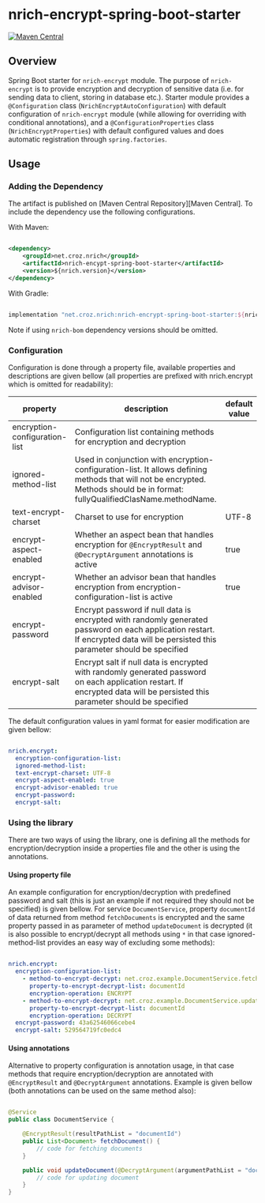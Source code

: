 # nrich-encrypt-spring-boot-starter

[![Maven Central](https://maven-badges.herokuapp.com/maven-central/net.croz.nrich/nrich-encrypt-spring-boot-starter/badge.svg?color=blue)](https://maven-badges.herokuapp.com/maven-central/net.croz.nrich/nrich-encrypt-spring-boot-starter)

## Overview

Spring Boot starter for `nrich-encrypt` module. The purpose of `nrich-encrypt` is to provide encryption and decryption of sensitive data (i.e. for sending data to client, storing in database etc.).
Starter module provides a `@Configuration` class (`NrichEncryptAutoConfiguration`) with default configuration of `nrich-encrypt` module (while allowing for overriding with conditional annotations),
and a `@ConfigurationProperties` class (`NrichEncryptProperties`) with default configured values and does automatic registration through `spring.factories`.

## Usage

### Adding the Dependency

The artifact is published on [Maven Central Repository][Maven Central]. To include the dependency use the following configurations.

With Maven:

```xml

<dependency>
    <groupId>net.croz.nrich</groupId>
    <artifactId>nrich-encypt-spring-boot-starter</artifactId>
    <version>${nrich.version}</version>
</dependency>

```

With Gradle:

```groovy

implementation "net.croz.nrich:nrich-encrypt-spring-boot-starter:${nrich.version}"

```

Note if using `nrich-bom` dependency versions should be omitted.

### Configuration

Configuration is done through a property file, available properties and descriptions are given bellow (all properties are prefixed with nrich.encrypt which is omitted for readability):

| property                      | description                                                                                                                                                                     | default value |
|-------------------------------|---------------------------------------------------------------------------------------------------------------------------------------------------------------------------------|---------------|
| encryption-configuration-list | Configuration list containing methods for encryption and decryption                                                                                                             |               |
| ignored-method-list           | Used in conjunction with encryption-configuration-list. It allows defining methods that will not be encrypted. Methods should be in format: fullyQualifiedClasName.methodName.  |               |
| text-encrypt-charset          | Charset to use for encryption                                                                                                                                                   | UTF-8         |     |
| encrypt-aspect-enabled        | Whether an aspect bean that handles encryption for `@EncryptResult` and `@DecryptArgument` annotations is active                                                                | true          |
| encrypt-advisor-enabled       | Whether an advisor bean that handles encryption from encryption-configuration-list is active                                                                                    | true          |
| encrypt-password              | Encrypt password if null data is encrypted with randomly generated password on each application restart. If encrypted data will be persisted this parameter should be specified |               |
| encrypt-salt                  | Encrypt salt if null data is encrypted with randomly generated password on each application restart. If encrypted data will be persisted this parameter should be specified     |               |

The default configuration values in yaml format for easier modification are given bellow:

```yaml

nrich.encrypt:
  encryption-configuration-list:
  ignored-method-list:
  text-encrypt-charset: UTF-8
  encrypt-aspect-enabled: true
  encrypt-advisor-enabled: true
  encrypt-password:
  encrypt-salt:

```

### Using the library

There are two ways of using the library, one is defining all the methods for encryption/decryption inside a properties file and the other is using the annotations.

#### Using property file

An example configuration for encryption/decryption with predefined password and salt (this is just an example if not required they should not be specified) is given bellow. For
service `DocumentService`, property `documentId` of data returned from method `fetchDocuments` is encrypted and the same property passed in as parameter of method `updateDocument` is decrypted (it is
also possible to encrypt/decrypt all methods using `*` in that case ignored-method-list provides an easy way of excluding some methods):

```yaml

nrich.encrypt:
  encryption-configuration-list:
    - method-to-encrypt-decrypt: net.croz.example.DocumentService.fetchDocuments
      property-to-encrypt-decrypt-list: documentId
      encryption-operation: ENCRYPT
    - method-to-encrypt-decrypt: net.croz.example.DocumentService.updateDocument
      property-to-encrypt-decrypt-list: documentId
      encryption-operation: DECRYPT
  encrypt-password: 43a62546066cebe4
  encrypt-salt: 529564719fc0edc4

```

#### Using annotations

Alternative to property configuration is annotation usage, in that case methods that require encryption/decryption are annotated with `@EncryptResult` and `@DecryptArgument` annotations. Example is
given bellow (both annotations can be used on the same method also):

```java

@Service
public class DocumentService {

    @EncryptResult(resultPathList = "documentId")
    public List<Document> fetchDocument() {
        // code for fetching documents
    }

    public void updateDocument(@DecryptArgument(argumentPathList = "documentId") Document document) {
        // code for updating document
    }
}

```
